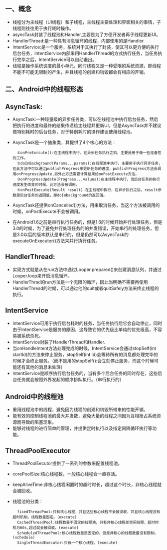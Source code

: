 ## 一、概念 ##
- 线程分为主线程（UI线程）和子线程，主线程主要处理和界面相关的事情，子线程则往往用于执行耗时操作。
- asyncTask封装了线程池和Handler,主要是为了方便开发者再子线程更新UI。
- HandlerThread:是一种具有消息循环的线程，内部使用的是Handler.
- IntentService:是一个服务，系统对于其执行了封装，使其可以更方便的执行后台任务，IntentService内部采用HandlerThread的方式执行任务，当任务执行完毕之后，IntentService可以自动退出。
- 线程是操作系统调度的最小单元，同时线程又是一种受限的系统资源，即线程不能不可能无限制的产生，并且线程的创建和销毁都会有相应的开销。

## 二、Android中的线程形态 ##
## AsyncTask: ##
- AsyncTask:一种轻量级的异步任务类，可以在线程池中执行后台任务，然后把执行的进度和最终的结果传递给主线程并更新UI。但是AsyncTask并不建议做特别耗时的后台任务，对于特别耗时的操作建议使用线程池。
- AsyncTask是一个抽象类，其提供了4个核心的方法：

		①onPreExrcute():在主线程中执行，在异步任务执行之前，主要是用于做一些准备性的工作。
		②doInBackground(Params...params):在线程池中执行，主要用于执行异步任务，在此方法中可以通过publishProgress来更新任务的进度，publishProgress方法会调用onProgressUpdate,另外此方法需要计算结果给onPostExecute方法。
		③onProgressUpdate(Progress...values):在主线程中执行，当后台任务的执行进度发生改变的时候，此方法会被调用。
		④onPostExecute(Result result):在主线程中执行，在异步执行之后，result参数是后台任务的返回值，即doInbackground的返回值。
- AsyncTask还提供onCancelled()方法，用来取消任务，当这个方法被调用的时候，onPostExecute不会被调用。
- 在Android1.6之前是串行执行任务的，但是1.6的时候开始并行处理任务，但是3.0的时候，为了避免并行处理任务的的并发错误，开始串行的处理任务，但是3.0以后的版本默认是串行的，但是仍然可以AsyncTask的executeOnExecutor()方法来并行执行任务。

## HandlerThread: ##
- 实现方式就是从在run方法中通过Looper.prepared()来创建消息队列，并通过Looper.loop来开启消息循环。
- HandlerThrad的run方法是一个无限的循环，因此当明确不需要再使用HandlerThread的时候，可以通过他的quit或者quitSafely方法来终止线程的执行。

## IntentService ##
- IntentService可用于执行后台耗时的任务，当任务执行后它会自动停止，同时由于IntentService是服务的原因，这导致它的优先级比单纯的优先级高，不容易被系统杀死。
- IntentService封装了HandlerThread和Handler.
- 当onHandleIntent方法处理完成的时候，IntentService会通过stopSelf(int startId)的方法来停止服务，stopSelf(int id)会等待所有的消息都处理完毕的时候才会终止服务。（而不是用的stopSelf():会立刻停止服务，而这个时候可能还有其他的消息未处理）
- IntentService是顺序执行后台任务的，当有多个后台任务的同时存在，这些后台任务就会按照外界发起的顺序排队执行。（串行执行的）

## Android中的线程池 ##
- 重用线程池中的线程，避免因为线程的创建和销毁所带来的性能开销。
- 能有效的控制线程池的最大并发数，避免大量的线程之间因为互相抢占系统资源而导致的阻塞现象。
- 能够对线程的进行简单的管理，并提供定时执行以及指定间隔循环执行等功能。

## ThreadPoolExecutor ##
- ThreadPoolEecutor提供了一系列的参数来配置线程池。
- corePoolSize:核心线程数，一般核心线程会一直存活。
- keepAliveTime:非核心线程闲置时的超时时长，超过这个时长，非核心线程就会被回收。
- 线程池的分类：
 
		fixedThreadPool:只有核心线程，并且这些核心线程不会被没收，并且核心线程没有超时机制。线程数量固定。（execute)
		CachedThreadPool:线程数量不固定的线程池，只有非核心线程即空闲线程，超时时机为60s,超过就会被回收。(execute)
		ScheduledThreadPool:核心线程数量是固定的，但是非核心的线程数量没有限制。(schedule)
		SingleThreadExecutor:只有一个核心线程。(execute)
